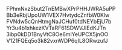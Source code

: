 FPhmNxzSbut2TnEMBwXPrPHHJWRA5uPP
Bb3eRbjUpoUW1VEX7HvtydcZnfbW0Klw
FVNdw5cQnHtmgNaJCHuf0tdNEYbEjU7b
Yr3u4b1xhkezKVTaRF61SDWVJIEdKJTn
3ibp0kDD1BnyVtC8Oe6mlYeUPCX5jnOO
V121FQEq5o3k82vxnWDP6qIL8ORwzufJ

